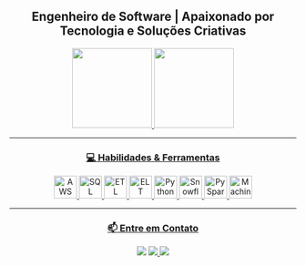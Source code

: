 <div align="center">
  <h2>Engenheiro de Software | Apaixonado por Tecnologia e Soluções Criativas</h2>
</div>
             
<div align="center">
  <a href="https://github.com/Marceloilh">
  <img height="140em" src="https://github-readme-stats.vercel.app/api?username=Marceloilh&show_icons=true&theme=dark&include_all_commits=true&count_private=true"/>
  <img height="140em" src="https://github-readme-stats.vercel.app/api/top-langs/?username=Marceloilh&layout=compact&langs_count=7&theme=dark"/>
</div>

------------
<div align="center">
<h3> 💻 Habilidades & Ferramentas</h3>
</div>

        
<p align="center">
  <img alt="AWS EC2" height="40" src="https://img.shields.io/badge/AWS%20EC2-FF9900?style=for-the-badge&logo=amazonaws&logoColor=white" />
  <img alt="SQL Server" height="40" src="https://img.shields.io/badge/SQL%20Server-CC2927?style=for-the-badge&logo=microsoftsqlserver&logoColor=white" />
  <img alt="ETL" height="40" src="https://img.shields.io/badge/ETL-764ABC?style=for-the-badge&logoColor=white" />
  <img alt="ELT" height="40" src="https://img.shields.io/badge/ELT-007396?style=for-the-badge&logoColor=white" />
  <img alt="Python" height="40" src="https://img.shields.io/badge/Python-3776AB?style=for-the-badge&logo=python&logoColor=white" />
  <img alt="Snowflake" height="40" src="https://img.shields.io/badge/Snowflake-29B5E8?style=for-the-badge&logo=snowflake&logoColor=white" />
  <img alt="PySpark" height="40" src="https://img.shields.io/badge/PySpark-E25A1C?style=for-the-badge&logo=apachespark&logoColor=white" />
  <img alt="Machine Learning" height="40" src="https://img.shields.io/badge/Machine%20Learning-904197?style=for-the-badge&logoColor=white" />
</p>


---------------
<div align="center">
<h3> 📫 Entre em Contato</h3>
</div>
<p align="center">
<a href = "mailto:marceloalmeidacrm@gmail.com"><img src="https://img.shields.io/badge/-Gmail-D14836?style=for-the-badge&logo=gmail&logoColor=white" target="_blank"></a>
<a href="https://www.linkedin.com/in/marcello-almeida-71797b1a2" target="_blank"><img src="https://img.shields.io/badge/-LinkedIn-%230077B5?style=for-the-badge&logo=linkedin&logoColor=white" target="_blank"</a> 
<a href="https://wa.me/5541992639176" target="_blank"><img src="https://img.shields.io/badge/WhatsApp-25D366?style=for-the-badge&logo=whatsapp&logoColor=white" target="_blank"></a> 
</p>
